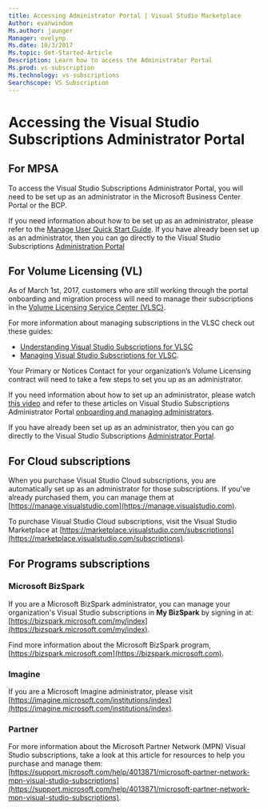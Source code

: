 ```yaml
---
title: Accessing Administrator Portal | Visual Studio Marketplace
Author: evanwindom
Ms.author: jaunger
Manager: evelynp
Ms.date: 10/3/2017
Ms.topic: Get-Started-Article
Description: Learn how to access the Administrator Portal 
Ms.prod: vs-subscription
Ms.technology: vs-subscriptions
Searchscope: VS Subscription
---
```

# Accessing the Visual Studio Subscriptions Administrator Portal
## For MPSA
To access the Visual Studio Subscriptions Administrator Portal, you will need to be set up as an administrator in the Microsoft Business Center Portal or the BCP. 

If you need information about how to be set up as an administrator, please refer to the [Manage User Quick Start Guide](https://mvlc.blob.core.windows.net/en-us/MVLC_QS_Manage_Users.pdf). 
If you have already been set up as an administrator, then you can go directly to the Visual Studio Subscriptions [Administration Portal](https://manage.visualstudio.com)

## For Volume Licensing (VL)
As of March 1st, 2017, customers who are still working through the portal onboarding and migration process will need to manage their subscriptions in the [Volume Licensing Service Center (VLSC)](https://www.microsoft.com/Licensing/servicecenter/default.aspx). 

For more information about managing subscriptions in the VLSC check out these guides:
- [Understanding Visual Studio Subscriptions for VLSC](https://www.visualstudio.com/wp-content/uploads/2016/11/Understanding-Visual-Studio-Subscriptions-Administration-Guide-for-VLSC.pdf)  
- [Managing Visual Studio Subscriptions for VLSC](https://www.visualstudio.com/wp-content/uploads/2016/11/Managing-Visual-Studio-Subscriptions-Administration-Guide-for-VLSC.pdf). 

Your Primary or Notices Contact for your organization’s Volume Licensing contract will need to take a few steps to set you up as an administrator. 

If you need information about how to set up an administrator, please watch [this video](https://channel9.msdn.com/Series/Visual-Studio-Subscriptions-Administration/Onboarding-your-organization-to-the-new-Visual-Studio-Subscription-Administration-Portal-and-setting) and refer to these articles on Visual Studio Subscriptions Administrator Portal [onboarding and managing administrators](https://go.microsoft.com/fwlink/?linkid=839391). 

If you have already been set up as an administrator, then you can go directly to the Visual Studio Subscriptions [Administrator Portal](https://manage.visualstudio.com).

## For Cloud subscriptions
When you purchase Visual Studio Cloud subscriptions, you are automatically set up as an administrator for those subscriptions.  If you've already purchased them, you can manage them at [https://manage.visualstudio.com](https://manage.visualstudio.com).

To purchase Visual Studio Cloud subscriptions, visit the Visual Studio Marketplace at [https://marketplace.visualstudio.com/subscriptions](https://marketplace.visualstudio.com/subscriptions).


## For Programs subscriptions

### Microsoft BizSpark
If you are a Microsoft BizSpark administrator, you can manage your organization's Visual Studio subscriptions in **My BizSpark** by signing in at:  [https://bizspark.microsoft.com/my/index](https://bizspark.microsoft.com/my/index).

Find more information about the Microsoft BizSpark program, [https://bizspark.microsoft.com](https://bizspark.microsoft.com).


### Imagine
If you are a Microsoft Imagine administrator, please visit [https://imagine.microsoft.com/institutions/index](https://imagine.microsoft.com/institutions/index).


### Partner
For more information about the Microsoft Partner Network (MPN) Visual Studio subscriptions, take a look at this article for resources to help you purchase and manage them: [https://support.microsoft.com/help/4013871/microsoft-partner-network-mpn-visual-studio-subscriptions](https://support.microsoft.com/help/4013871/microsoft-partner-network-mpn-visual-studio-subscriptions).